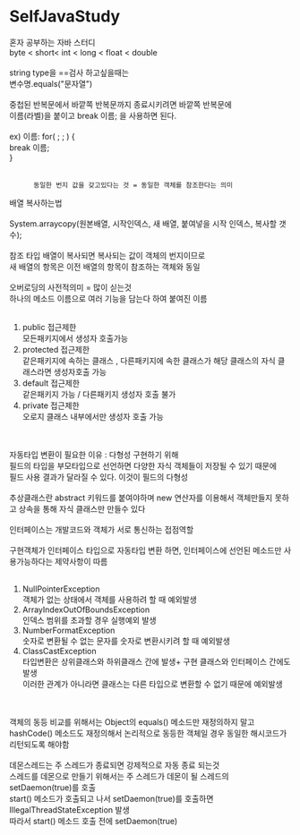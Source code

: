 # SelfJavaStudy
혼자 공부하는 자바 스터디<br>
byte < short< int < long < float < double <br>
<br>
string type을 ==검사 하고싶을때는<br>
변수명.equals("문자열") 
<br><br>
중첩된 반복문에서 바깥쪽 반복문까지 종료시키려면 바깥쪽 반복문에<br>
          이름(라벨)을 붙이고 break 이름; 을 사용하면 된다. <br>
          <br>
ex) 이름: for( ; ; ) {<br>
          break 이름;<br>
          } <br><br>
          
          동일한 번지 값을 갖고있다는 것 = 동일한 객체를 참조한다는 의미
배열 복사하는법
          <br><br>
          System.arraycopy(원본배열, 시작인덱스, 새 배열, 붙여넣을 시작 인덱스, 복사할 갯수);
          <br><br>
참조 타입 배열이 복사되면 복사되는 값이 객체의 번지이므로 <br>
새 배열의 항목은 이전 배열의 항목이 참조하는 객체와 동일
<br><br>
오버로딩의 사전적의미 = 많이 싣는것 <br>
하나의 메소드 이름으로 여러 기능을 담는다 하여 붙여진 이름
<br><br>
<OL>
          <LI>public 접근제한
          <br>모든패키지에서 생성자 호출가능</LI>
          <LI>protected 접근제한
          <br>같은패키지에 속하는 클래스 , 다른패키지에 속한 클래스가 해당 클래스의 자식 클래스라면 생성자호출 가능</LI>
          <LI>default 접근제한
          <br>같은패키지 가능 / 다른패키지 생성자 호출 불가</LI>
          <LI>private 접근제한
          <br>오로지 클래스 내부에서만 생성자 호출 가능</LI>
</OL>
<br><br>
자동타입 변환이 필요한 이유 : 다형성 구현하기 위해
<br>필드의 타입을 부모타입으로 선언하면 다양한 자식 객체들이 저장될 수 있기 때문에<br>
필드 사용 결과가 달라질 수 있다. 이것이 필드의 다형성<br><br>
추상클래스란 abstract 키워드를 붙여야하며 new 연산자를 이용해서 객체만들지 못하고 상속을 통해 자식 클래스만 만들수 있다<br>
<br>인터페이스는 개발코드와 객체가 서로 통신하는 접점역할<br>
<br>구현객체가 인터페이스 타입으로 자동타입 변환 하면, 인터페이스에 선언된 메소드만 사용가능하다는 제약사항이 따름
<br><br>
<OL>
          <LI>NullPointerException
          <br>객체가 없는 상태에서 객체를 사용하려 할 때 예외발생</LI>
          <LI>ArrayIndexOutOfBoundsException
          <br>인덱스 범위를 초과할 경우 실행예외 발생</LI>
          <LI>NumberFormatException
          <br>숫자로 변환될 수 없는 문자를 숫자로 변환시키려 할 때 예외발생</LI>
          <LI>ClassCastException
          <br>타입변환은 상위클래스와 하위클래스 간에 발생+ 구현 클래스와 인터페이스 간에도 발생
          <br>이러한 관계가 아니라면 클래스는 다른 타입으로 변환할 수 없기 때문에 예외발생</LI>
</OL>
<br><br>
객체의 동등 비교를 위해서는 Object의 equals() 메소드만 재정의하지 말고<br>
hashCode() 메소드도 재정의해서 논리적으로 동등한 객체일 경우 동일한 해시코드가 리턴되도록 해야함
<br><br>
데몬스레드는 주 스레드가 종료되면 강제적으로 자동 종료 되는것
<br> 스레드를 데몬으로 만들기 위해서는 주 스레드가 데몬이 될 스레드의 setDaemon(true)를 호출
<br> start() 메소드가 호출되고 나서 setDaemon(true)를 호출하면 IllegalThreadStateException 발생
<br> 따라서 start() 메소드 호출 전에 setDaemon(true) 
